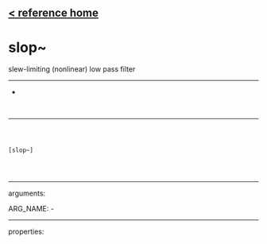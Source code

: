 [< reference home](index.html)
---

# slop~


slew-limiting (nonlinear) low pass filter

---

-
<br>


---


```



[slop~]


            
```

---
arguments:

ARG_NAME: -<br>

---
properties:


